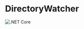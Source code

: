 # DirectoryWatcher
![.NET Core](https://github.com/ForrestFalcon/DirectoryWatcher/workflows/.NET%20Core/badge.svg)
